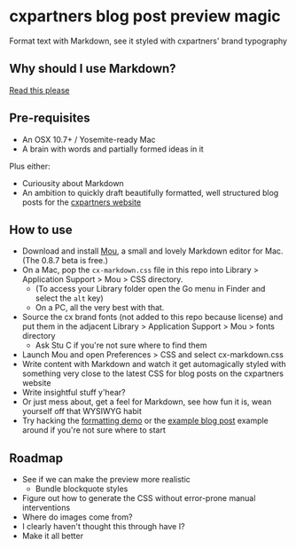# cxpartners blog post preview magic

Format text with Markdown, see it styled with cxpartners' brand typography

## Why should I use Markdown?

[Read this please](why-markdown.md)


## Pre-requisites

- An OSX 10.7+ / Yosemite-ready Mac
- A brain with words and partially formed ideas in it

Plus either:

- Curiousity about Markdown
- An ambition to quickly draft beautifully formatted, well structured blog posts for the [cxpartners website](http://www.cxpartners.co.uk)

## How to use

- Download and install [Mou](http://25.io/mou/), a small and lovely Markdown editor for Mac. (The 0.8.7 beta is free.)
- On a Mac, pop the `cx-markdown.css` file in this repo into Library > Application Support > Mou > CSS directory. 
  - (To access your Library folder open the Go menu in Finder and select the `alt` key)
  - On a PC, all the very best with that.
- Source the cx brand fonts (not added to this repo because license) and put them in the adjacent Library > Application Support > Mou > fonts directory
  - Ask Stu C if you're not sure where to find them
- Launch Mou and open Preferences > CSS and select cx-markdown.css
- Write content with Markdown and watch it get automagically styled with something very close to the latest CSS for blog posts on the cxpartners website
- Write insightful stuff y'hear?
- Or just mess about, get a feel for Markdown, see how fun it is, wean yourself off that WYSIWYG habit
- Try hacking the [formatting demo](examples.md) or the [example blog post](creating_the_cxpartners_design_manual.md) example around if you're not sure where to start

## Roadmap

- See if we can make the preview more realistic
  - Bundle blockquote styles
- Figure out how to generate the CSS without error-prone manual interventions
- Where do images come from?
- I clearly haven't thought this through have I?
- Make it all better